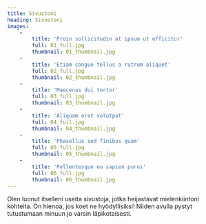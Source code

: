 ```yaml
---
title: Sivustoni
heading: Sivustoni
images:
    -
        title: 'Proin sollicitudin at ipsum ut efficitur'
        full: 01_full.jpg
        thumbnail: 01_thumbnail.jpg
    -
        title: 'Etiam congue tellus a rutrum aliquet'
        full: 02_full.jpg
        thumbnail: 02_thumbnail.jpg
    -
        title: 'Maecenas dui tortor'
        full: 03_full.jpg
        thumbnail: 03_thumbnail.jpg
    -
        title: 'Aliquam erat volutpat'
        full: 04_full.jpg
        thumbnail: 04_thumbnail.jpg
    -
        title: 'Phasellus sed finibus quam'
        full: 05_full.jpg
        thumbnail: 05_thumbnail.jpg
    -
        title: 'Pellentesque eu sapien purus'
        full: 06_full.jpg
        thumbnail: 06_thumbnail.jpg
---
```


Olen luonut itselleni useita sivustoja, jotka heijastavat mielenkiintoni kohteita. On hienoa, jos koet ne hyödyllisiksi! Niiden avulla pystyt tutustumaan minuun jo varsin läpikotaisesti.
